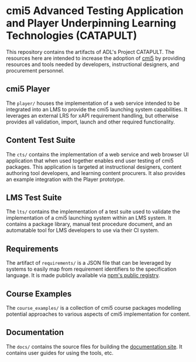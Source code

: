 # cmi5 Advanced Testing Application and Player Underpinning Learning Technologies (CATAPULT)

This repository contains the artifacts of ADL's Project CATAPULT. The resources here are intended to increase the adoption of [cmi5](https://github.com/AICC/CMI-5_Spec_Current) by providing resources and tools needed by developers, instructional designers, and procurement personnel.

## cmi5 Player

The `player/` houses the implementation of a web service intended to be integrated into an LMS to provide the cmi5 launching system capabilities. It leverages an external LRS for xAPI requirement handling, but otherwise provides all validation, import, launch and other required functionality.

## Content Test Suite

The `cts/` contains the implementation of a web service and web browser UI application that when used together enables end user testing of cmi5 packages. This application is targeted at instructional designers, content authoring tool developers, and learning content procurers. It also provides an example integration with the Player prototype.

## LMS Test Suite

The `lts/` contains the implementation of a test suite used to validate the implementation of a cmi5 launching system within an LMS system. It contains a package library, manual test procedure document, and an automatable tool for LMS developers to use via their CI system.

## Requirements

The artifact of `requirements/` is a JSON file that can be leveraged by systems to easily map from requirement identifiers to the specification language. It is made publicly available via [npm's public registry](https://www.npmjs.com/package/@cmi5/requirements).

## Course Examples

The `course_examples/` is a collection of cmi5 course packages modelling potential approaches to various aspects of cmi5 implementation for content.

## Documentation

The `docs/` contains the source files for building the [documentation site](https://adlnet.github.io/CATAPULT/). It contains user guides for using the tools, etc.
